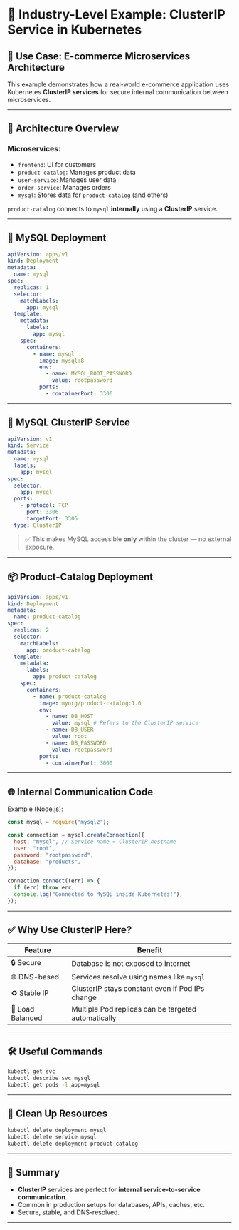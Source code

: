 # 🏢 Industry-Level Example: ClusterIP Service in Kubernetes

## 🚀 Use Case: E-commerce Microservices Architecture

This example demonstrates how a real-world e-commerce application uses Kubernetes **ClusterIP services** for secure internal communication between microservices.

---

## 🧩 Architecture Overview

### Microservices:

- `frontend`: UI for customers
- `product-catalog`: Manages product data
- `user-service`: Manages user data
- `order-service`: Manages orders
- `mysql`: Stores data for `product-catalog` (and others)

`product-catalog` connects to `mysql` **internally** using a **ClusterIP** service.

---

## 🔧 MySQL Deployment

```yaml
apiVersion: apps/v1
kind: Deployment
metadata:
  name: mysql
spec:
  replicas: 1
  selector:
    matchLabels:
      app: mysql
  template:
    metadata:
      labels:
        app: mysql
    spec:
      containers:
        - name: mysql
          image: mysql:8
          env:
            - name: MYSQL_ROOT_PASSWORD
              value: rootpassword
          ports:
            - containerPort: 3306
```

---

## 🔌 MySQL ClusterIP Service

```yaml
apiVersion: v1
kind: Service
metadata:
  name: mysql
  labels:
    app: mysql
spec:
  selector:
    app: mysql
  ports:
    - protocol: TCP
      port: 3306
      targetPort: 3306
  type: ClusterIP
```

> ✅ This makes MySQL accessible **only** within the cluster — no external exposure.

---

## 📦 Product-Catalog Deployment

```yaml
apiVersion: apps/v1
kind: Deployment
metadata:
  name: product-catalog
spec:
  replicas: 2
  selector:
    matchLabels:
      app: product-catalog
  template:
    metadata:
      labels:
        app: product-catalog
    spec:
      containers:
        - name: product-catalog
          image: myorg/product-catalog:1.0
          env:
            - name: DB_HOST
              value: mysql # Refers to the ClusterIP service
            - name: DB_USER
              value: root
            - name: DB_PASSWORD
              value: rootpassword
          ports:
            - containerPort: 3000
```

---

## 🌐 Internal Communication Code

Example (Node.js):

```js
const mysql = require("mysql2");

const connection = mysql.createConnection({
  host: "mysql", // Service name = ClusterIP hostname
  user: "root",
  password: "rootpassword",
  database: "products",
});

connection.connect((err) => {
  if (err) throw err;
  console.log("Connected to MySQL inside Kubernetes!");
});
```

---

## ✅ Why Use ClusterIP Here?

| Feature          | Benefit                                             |
| ---------------- | --------------------------------------------------- |
| 🔒 Secure        | Database is not exposed to internet                 |
| 🌐 DNS-based     | Services resolve using names like `mysql`           |
| ♻️ Stable IP     | ClusterIP stays constant even if Pod IPs change     |
| 🎯 Load Balanced | Multiple Pod replicas can be targeted automatically |

---

## 🛠️ Useful Commands

```bash
kubectl get svc
kubectl describe svc mysql
kubectl get pods -l app=mysql
```

---

## 🧹 Clean Up Resources

```bash
kubectl delete deployment mysql
kubectl delete service mysql
kubectl delete deployment product-catalog
```

---

## 📌 Summary

- **ClusterIP** services are perfect for **internal service-to-service communication**.
- Common in production setups for databases, APIs, caches, etc.
- Secure, stable, and DNS-resolved.

---
